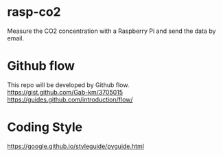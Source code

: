 # rasp-co2
Measure the CO2 concentration with a Raspberry Pi and send the data by email.

# Github flow
This repo will be developed by Github flow.  
https://gist.github.com/Gab-km/3705015  
https://guides.github.com/introduction/flow/  

# Coding Style
https://google.github.io/styleguide/pyguide.html
